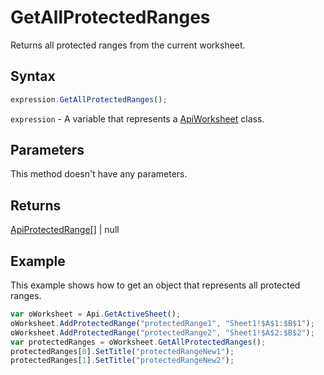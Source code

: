 # GetAllProtectedRanges

Returns all protected ranges from the current worksheet.

## Syntax

```javascript
expression.GetAllProtectedRanges();
```

`expression` - A variable that represents a [ApiWorksheet](../ApiWorksheet.md) class.

## Parameters

This method doesn't have any parameters.

## Returns

[ApiProtectedRange[]](../../ApiProtectedRange/ApiProtectedRange.md) \| null

## Example

This example shows how to get an object that represents all protected ranges.

```javascript editor-xlsx
var oWorksheet = Api.GetActiveSheet();
oWorksheet.AddProtectedRange("protectedRange1", "Sheet1!$A$1:$B$1");
oWorksheet.AddProtectedRange("protectedRange2", "Sheet1!$A$2:$B$2");
var protectedRanges = oWorksheet.GetAllProtectedRanges();
protectedRanges[0].SetTitle("protectedRangeNew1");
protectedRanges[1].SetTitle("protectedRangeNew2");
```
